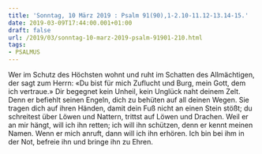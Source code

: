 ```yaml
---
title: 'Sonntag, 10 März 2019 : Psalm 91(90),1-2.10-11.12-13.14-15.'
date: 2019-03-09T17:44:00.001+01:00
draft: false
url: /2019/03/sonntag-10-marz-2019-psalm-91901-210.html
tags: 
- PSALMUS
---
```


Wer im Schutz des Höchsten wohnt und ruht im Schatten des Allmächtigen, der sagt zum Herrn: «Du bist für mich Zuflucht und Burg, mein Gott, dem ich vertraue.» Dir begegnet kein Unheil, kein Unglück naht deinem Zelt. Denn er befiehlt seinen Engeln, dich zu behüten auf all deinen Wegen. Sie tragen dich auf ihren Händen, damit dein Fuß nicht an einen Stein stößt; du schreitest über Löwen und Nattern, trittst auf Löwen und Drachen. Weil er an mir hängt, will ich ihn retten; ich will ihn schützen, denn er kennt meinen Namen. Wenn er mich anruft, dann will ich ihn erhören. Ich bin bei ihm in der Not, befreie ihn und bringe ihn zu Ehren.